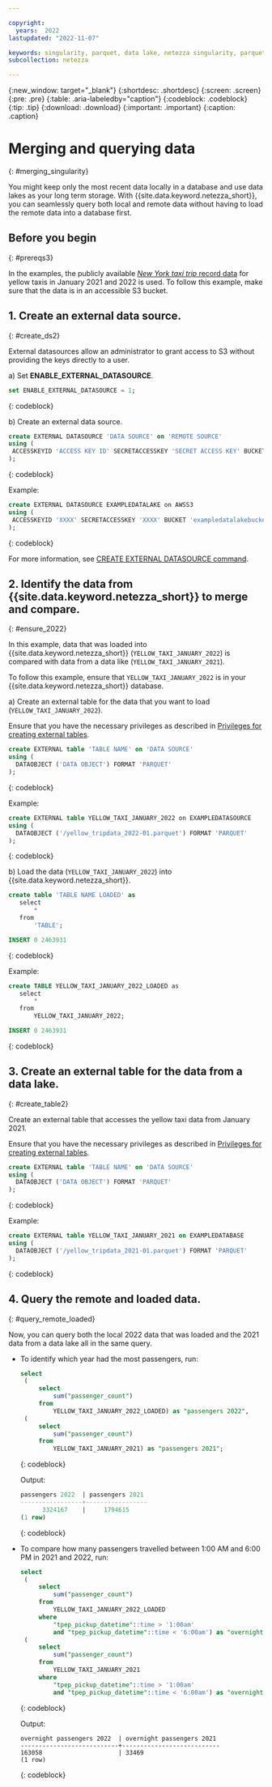```yaml
---

copyright:
  years:  2022
lastupdated: "2022-11-07"

keywords: singularity, parquet, data lake, netezza singularity, parquet files, querying data
subcollection: netezza

---
```


{:new_window: target="_blank"}
{:shortdesc: .shortdesc}
{:screen: .screen}
{:pre: .pre}
{:table: .aria-labeledby="caption"}
{:codeblock: .codeblock}
{:tip: .tip}
{:download: .download}
{:important: .important}
{:caption: .caption}

# Merging and querying data
{: #merging_singularity}

You might keep only the most recent data locally in a database and use data lakes as your long term storage. With {{site.data.keyword.netezza_short}}, you can seamlessly query both local and remote data without having to load the remote data into a database first.

## Before you begin
{: #prereqs3}

In the examples, the publicly available [*New York taxi trip* record data](https://www1.nyc.gov/site/tlc/about/tlc-trip-record-data.page) for yellow taxis in January 2021 and 2022 is used. To follow this example, make sure that the data is in an accessible S3 bucket.

## 1. Create an external data source.
{: #create_ds2}

External datasources allow an administrator to grant access to S3 without providing the keys directly to a user.

a) Set **ENABLE_EXTERNAL_DATASOURCE**.

   ```sql
   set ENABLE_EXTERNAL_DATASOURCE = 1;
   ```
   {: codeblock}

b) Create an external data source.

   ```sql
   create EXTERNAL DATASOURCE 'DATA SOURCE' on 'REMOTE SOURCE'
   using (
    ACCESSKEYID 'ACCESS KEY ID' SECRETACCESSKEY 'SECRET ACCESS KEY' BUCKET 'BUCKET' REGION 'REGION'
   );
   ```
   {: codeblock}

   Example:

   ```sql
   create EXTERNAL DATASOURCE EXAMPLEDATALAKE on AWSS3 
   using (
    ACCESSKEYID 'XXXX' SECRETACCESSKEY 'XXXX' BUCKET 'exampledatalakebucket' REGION 'US-EAST-1'
   );
   ```
   {: codeblock}

   For more information, see [CREATE EXTERNAL DATASOURCE command](https://www.ibm.com/docs/en/netezza?topic=tables-create-external-datasource-command).

## 2. Identify the data from {{site.data.keyword.netezza_short}} to merge and compare.
{: #ensure_2022}

In this example, data that was loaded into {{site.data.keyword.netezza_short}} (`YELLOW_TAXI_JANUARY_2022`) is compared with data from a data like (`YELLOW_TAXI_JANUARY_2021`).

To follow this example, ensure that `YELLOW_TAXI_JANUARY_2022` is in your {{site.data.keyword.netezza_short}} database.

a) Create an external table for the data that you want to load (`YELLOW_TAXI_JANUARY_2022`).

   Ensure that you have the necessary privileges as described in [Privileges for creating external tables](https://www.ibm.com/docs/en/netezza?topic=et-create-external-table-command-2).

   ```sql
   create EXTERNAL table 'TABLE NAME' on 'DATA SOURCE'
   using ( 
     DATAOBJECT ('DATA OBJECT') FORMAT 'PARQUET' 
   );
   ```
   {: codeblock}

   Example:

   ```sql
   create EXTERNAL table YELLOW_TAXI_JANUARY_2022 on EXAMPLEDATASOURCE
   using ( 
     DATAOBJECT ('/yellow_tripdata_2022-01.parquet') FORMAT 'PARQUET' 
   );
   ```
   {: codeblock}

b) Load the data (`YELLOW_TAXI_JANUARY_2022`) into {{site.data.keyword.netezza_short}}.

   ```sql
   create table 'TABLE NAME LOADED' as
   select
       * 
   from
       'TABLE';

   INSERT 0 2463931
   ```
   {: codeblock}

   Example:

   ```sql
   create TABLE YELLOW_TAXI_JANUARY_2022_LOADED as
   select
       * 
   from
       YELLOW_TAXI_JANUARY_2022;

   INSERT 0 2463931
   ```
   {: codeblock}

## 3. Create an external table for the data from a data lake.
{: #create_table2}

Create an external table that accesses the yellow taxi data from January 2021.

Ensure that you have the necessary privileges as described in [Privileges for creating external tables](https://www.ibm.com/docs/en/netezza?topic=et-create-external-table-command-2).

```sql
create EXTERNAL table 'TABLE NAME' on 'DATA SOURCE'
using ( 
  DATAOBJECT ('DATA OBJECT') FORMAT 'PARQUET' 
);
```
{: codeblock}

Example:

```sql
create EXTERNAL table YELLOW_TAXI_JANUARY_2021 on EXAMPLEDATABASE 
using ( 
  DATAOBJECT ('/yellow_tripdata_2021-01.parquet') FORMAT 'PARQUET' 
);
```
{: codeblock}

## 4. Query the remote and loaded data.
{: #query_remote_loaded}

Now, you can query both the local 2022 data that was loaded and the 2021 data from a data lake all in the same query.

- To identify which year had the most passengers, run:

   ```sql
   select
    (
        select
            sum("passenger_count")
        from
            YELLOW_TAXI_JANUARY_2022_LOADED) as "passengers 2022",
    (
        select
            sum("passenger_count")
        from
            YELLOW_TAXI_JANUARY_2021) as "passengers 2021";
    ```
   {: codeblock}

   Output:

   ```sql   
   passengers 2022  | passengers 2021
   -----------------+-----------------
         3324167    |     1794615
   (1 row)
   ```
   {: codeblock}

- To compare how many passengers travelled between 1:00 AM and 6:00 PM in 2021 and 2022, run:

   ```sql
   select
    (
        select
            sum("passenger_count")
        from
            YELLOW_TAXI_JANUARY_2022_LOADED
        where
            "tpep_pickup_datetime"::time > '1:00am'
            and "tpep_pickup_datetime"::time < '6:00am') as "overnight passengers 2022",
    (
        select
            sum("passenger_count")
        from
            YELLOW_TAXI_JANUARY_2021
        where
            "tpep_pickup_datetime"::time > '1:00am'
            and "tpep_pickup_datetime"::time < '6:00am') as "overnight passengers 2021"; 
   ```
   {: codeblock}

   Output:

   ```
   overnight passengers 2022  | overnight passengers 2021
   ---------------------------+---------------------------
   163058                     | 33469
   (1 row)
   ```
   {: codeblock}

